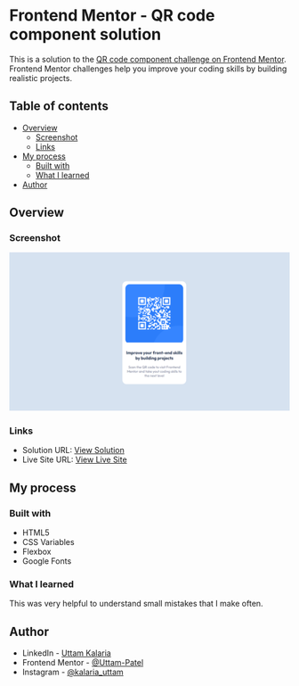# Frontend Mentor - QR code component solution

This is a solution to the [QR code component challenge on Frontend Mentor](https://www.frontendmentor.io/challenges/qr-code-component-iux_sIO_H). Frontend Mentor challenges help you improve your coding skills by building realistic projects. 

## Table of contents

- [Overview](#overview)
  - [Screenshot](#screenshot)
  - [Links](#links)
- [My process](#my-process)
  - [Built with](#built-with)
  - [What I learned](#what-i-learned)
- [Author](#author)


## Overview

### Screenshot

![](./screenshot.png)

### Links

- Solution URL: [View Solution](https://github.com/Uttam-Patel/FM_QRcode.git)
- Live Site URL: [View Live Site](#)

## My process

### Built with

- HTML5
- CSS Variables
- Flexbox
- Google Fonts


### What I learned

This was very helpful to understand small mistakes that I make often.


## Author

- LinkedIn - [Uttam Kalaria](https://www.linkedin.com/in/uttam-kalaria/)
- Frontend Mentor - [@Uttam-Patel](https://www.frontendmentor.io/profile/Uttam-Patel)
- Instagram - [@kalaria_uttam](https://www.instagram.com/kalaria_uttam/)

